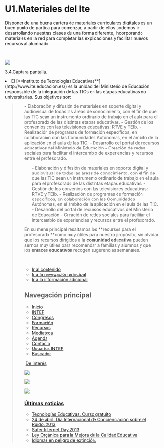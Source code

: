 
# U1.Materiales del Ite

Disponer de una buena cartera de materiales curriculares digitales es un buen punto de partida para comenzar, a partir de ellos podemos ir desarrollando nuestras clases de una forma diferente, incorporando materiales en la red para completar las explicaciones y facilitar nuevos recursos al alumnado.

 


![](capturadaintef.jpg)

3.4.Captura pantalla.

<li>
El [**Instituto de Tecnologías Educativas**](http://www.ite.educacion.es/) es la unidad del Ministerio de Educación responsable de la integración de las TICs en las etapas educativas no universitarias. Sus objetivos son:<br/>
<blockquote>
<ul>
- Elaboración y difusión de materiales en soporte digital y audiovisual de todas las áreas de conocimiento, con el fin de que las TIC sean un instrumento ordinario de trabajo en el aula para el profesorado de las distintas etapas educativas.
- Gestión de los convenios con las televisiones educativas: RTVE y TEIb.
- Realización de programas de formación específicos, en colaboración con las Comunidades Autónomas, en el ámbito de la aplicación en el aula de las TIC.
- Desarrollo del portal de recursos educativos del Ministerio de Educación
- Creación de redes sociales para facilitar el intercambio de experiencias y recursos entre el profesorado.

> 
<ul>
- Elaboración y difusión de materiales en soporte digital y audiovisual de todas las áreas de conocimiento, con el fin de que las TIC sean un instrumento ordinario de trabajo en el aula para el profesorado de las distintas etapas educativas.
- Gestión de los convenios con las televisiones educativas: RTVE y TEIb.
- Realización de programas de formación específicos, en colaboración con las Comunidades Autónomas, en el ámbito de la aplicación en el aula de las TIC.
- Desarrollo del portal de recursos educativos del Ministerio de Educación
- Creación de redes sociales para facilitar el intercambio de experiencias y recursos entre el profesorado.
</ul>


En su menú principal resaltamos los **recursos para el profesorado **como muy útiles para nuestro propósito, sin olvidar que los recursos dirigidos a la **comunidad educativa** pueden sernos muy útiles para recomendar a familias y alumnos y que los **enlaces educativos** recogen sugerencias semanales.

 

- [Ir al contenido](http://www.ite.educacion.es/#content)
- [Ir a la navegación principal](http://www.ite.educacion.es/#mainmenu)
- [Ir a la información adicional](http://www.ite.educacion.es/#additional)

## Navegación principal

- [Inicio](http://www.ite.educacion.es/)
- [INTEF](http://www.ite.educacion.es/es/descripcion)
- [Congresos](http://www.ite.educacion.es/es/congresos)
- [Formación](http://www.ite.educacion.es/es/formacion)
- [Recursos](http://www.ite.educacion.es/es/recursos)
- [Mediateca](http://www.ite.educacion.es/es/mediateca)
- [Agenda](http://www.ite.educacion.es/es/agenda/week.listevents/2013/11/17/-)
- [Contacto](http://www.ite.educacion.es/es/contacto)
- [Usuarios INTEF](http://recursostic.educacion.es/usuarios/web/es/usuarios-ite)
- [Buscador](http://recursostic.educacion.es/buscador/)

 [De interés](http://www.ite.educacion.es/es/inicio/noticias-de-interes)

![](http://www.ite.educacion.es/images/stories/minifp//carlomagno-2014_thumb.jpg)

![](http://www.ite.educacion.es/images/stories/minifp//premios_2013_4_thumb.jpg)

![](http://www.ite.educacion.es/images/stories/minifp//logo_cursos_formacion_2013_thumb.jpg)

### [Últimas noticias](http://www.ite.educacion.es/es/inicio/ultimas-noticias)

- [Tecnologías Educativas. Curso gratuito](http://www.ite.educacion.es/es/inicio/ultimas-noticias/1049-tecnologias-educativas-curso-gratuito)
- [24 de abril. Día Internacional de Concienciación sobre el Ruido. 2013](http://www.ite.educacion.es/es/inicio/ultimas-noticias/1010-24-de-abril-dia-internacional-de-concienciacion-sobre-el-ruido-2013)
- [Safer Internet Day 2013](http://www.ite.educacion.es/es/inicio/ultimas-noticias/991-safer-internet-day-2013)
- [Ley Orgánica para la Mejora de la Calidad Educativa](http://www.ite.educacion.es/es/inicio/ultimas-noticias/964-ley-organica-para-la-mejora-de-la-calidad-educativa)
- [Idiomas en peligro de extinción.](http://www.ite.educacion.es/es/inicio/ultimas-noticias/818-idiomas-en-peligro-de-extincion)

